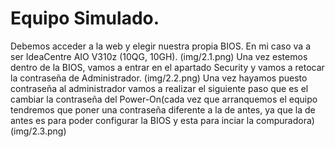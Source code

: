 # Equipo Simulado.
Debemos acceder a la web y elegir nuestra propia BIOS. En mi caso va a ser IdeaCentre AIO V310z (10QG, 10GH). 
(img/2.1.png)
Una vez estemos dentro de la BIOS, vamos a entrar en el apartado Security y vamos a retocar la contraseña de Administrador.
(img/2.2.png)
Una vez hayamos puesto contraseña al administrador vamos a realizar el siguiente paso que es el cambiar la contraseña del Power-On(cada vez que arranquemos el equipo tendremos que poner una contraseña diferente a la de antes, ya que la de antes es para poder configurar la BIOS y esta para inciar la compuradora)
(img/2.3.png)
